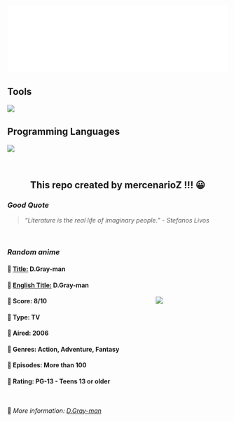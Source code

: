 
<img src="svg/nai.svg" />

<p>
  <h2>Tools</h2>
  <a href="https://skillicons.dev">
    <img src="https://skillicons.dev/icons?i=git,bash,vim,ubuntu,tensorflow,pytorch,docker,raspberrypi" />
  </a>

  <br />

  <h2>Programming Languages</h2>

  <a href="https://skillicons.dev">
    <img src="https://skillicons.dev/icons?i=python,c,cpp" />
  </a>
</p>

<br />

<h2 align="center">This repo created by mercenarioZ !!! 😀</h2>
<h3><i>Good Quote</i></h3>

<blockquote>
<i>
“Literature is the real life of imaginary people.” - Stefanos Livos
</i>
</blockquote>

<br />

<h3><i>Random anime</i></h3>

<h4>
  <strong>🥭 <u>Title:</u></strong> D.Gray-man
</h4>

<h4>🌿 <u>English Title:</u> D.Gray-man</h4>

<img align="right" width="165" src=https://cdn.myanimelist.net/images/anime/13/75194.jpg />

<h4>🌱 Score: 8/10</h4>

<h4>🌲 Type: TV</h4>

<h4>🌴 Aired: 2006</h4>

<h4>🌵 Genres: Action, Adventure, Fantasy</h4>

<h4>🥑 Episodes: More than 100</h4>

<h4>🍏 Rating: PG-13 - Teens 13 or older</h4>

<br />

🍂 *More information: [D.Gray-man](https://myanimelist.net/anime/1482/DGray-man)*
    
